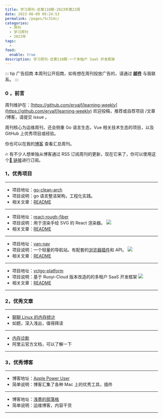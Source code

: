 ```yaml
---
title: 学习周刊-总第110期-2023年第23周
date: 2023-06-09 09:24:53
permalink: /pages/5c314c/
categories:
  - 周刊
  - 学习周刊
  - 2023年
tags:
  -
feed:
  enable: true
description: 学习周刊-总第110期-一个多租户 SaaS 开发框架
---
```


::: tip 广告招商
本周刊公开招商，如有想在周刊投放广告的，请通过 **[邮件](mailto:eryajf@163.com)** 与我联系。
:::

### 0 ，前言

周刊维护在：[https://github.com/eryajf/learning-weekly](https://github.com/eryajf/learning-weekly) 欢迎投稿，推荐或自荐项目 /文章 /博客，请提交 issue 。

周刊核心为运维周刊，还会侧重 Go 语言生态，Vue 相关技术生态的项目，以及 GitHub 上优秀项目或经验。

你也可以在我的[博客](https://wiki.eryajf.net/learning-weekly/) 查看汇总周刊。

🔥 有不少人想单独从博客通过 RSS 订阅周刊的更新，现在它来了，你可以使用这个[🔗 链接](https://wiki.eryajf.net/learning-weekly.xml)进行订阅。

### 1，优秀项目

---

- 项目地址：[go-clean-arch](https://github.com/xpzouying/go-clean-arch)
- 项目说明：go 语言整洁架构，工程化实践。
- 相关文章：[README](https://github.com/xpzouying/go-clean-arch#readme)

---

- 项目地址：[react-rough-fiber](https://github.com/Bowen7/react-rough-fiber)
- 项目说明：用于渲染手绘 SVG 的 React 渲染器。
  ![](http://t.eryajf.net/imgs/2023/04/767e22d62f9a7d47.png)
- 相关文章：[README](https://github.com/Bowen7/react-rough-fiber#readme)

---

- 项目地址：[van-nav](https://github.com/Mereithhh/van-nav)
- 项目说明：一个轻量的导航站。有配套的[浏览器插件](https://github.com/Mereithhh/van-nav-extension)和 API。
  ![](http://t.eryajf.net/imgs/2023/05/50e0b356940bd594.png)
- 相关文章：[README](https://github.com/Mereithhh/van-nav#readme)

---

- 项目地址：[vctgo-platform](https://github.com/vctgo/vctgo-platform)
- 项目说明：基于 Ruoyi-Cloud 版本改造的的多租户 SaaS 开发框架
  ![](http://t.eryajf.net/imgs/2023/06/57767f00ced88fdb.png)
- 相关文章：[README](https://github.com/vctgo/vctgo-platform#readme)

---

### 2，优秀文章

---

- [聊聊 Linux 的内存统计](https://www.0xffffff.org/2019/07/17/42-linux-memory-monitor/)
- 如题，深入浅出，值得拜读

---

- [内存诊断](https://help.aliyun.com/document_detail/606883.html?spm=a2c4g.86737.0.i2)
- 阿里云官方文档，可以了解一下

---

### 3，优秀博客

---

- 博客地址：[Apple Power User](https://kuanhsiaokuo.github.io/apple_power_user/)
- 简单说明：博客汇集了各种 Mac 上的优秀工具，插件

---

- 博客地址：[浅墨的部落格](https://www.0xffffff.org/)
- 简单说明：运维博客，内容干货

---
